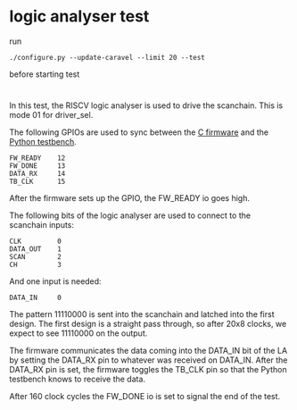 # logic analyser test

run

    ./configure.py --update-caravel --limit 20 --test

before starting test

#

In this test, the RISCV logic analyser is used to drive the scanchain. This is mode 01 for driver_sel.

The following GPIOs are used to sync between the [C firmware](scan_controller.c) and the [Python testbench](test_scan_controller.py).

    FW_READY    12
    FW_DONE     13
    DATA_RX     14
    TB_CLK      15

After the firmware sets up the GPIO, the FW_READY io goes high.

The following bits of the logic analyser are used to connect to the scanchain inputs:

    CLK         0 
    DATA_OUT    1
    SCAN        2
    CH          3

And one input is needed:

    DATA_IN     0

The pattern 11110000 is sent into the scanchain and latched into the first design.
The first design is a straight pass through, so after 20x8 clocks, we expect to see 11110000 on the output.

The firmware communicates the data coming into the DATA_IN bit of the LA by setting the DATA_RX pin to whatever was received on DATA_IN.
After the DATA_RX pin is set, the firmware toggles the TB_CLK pin so that the Python testbench knows to receive the data.

After 160 clock cycles the FW_DONE io is set to signal the end of the test.
